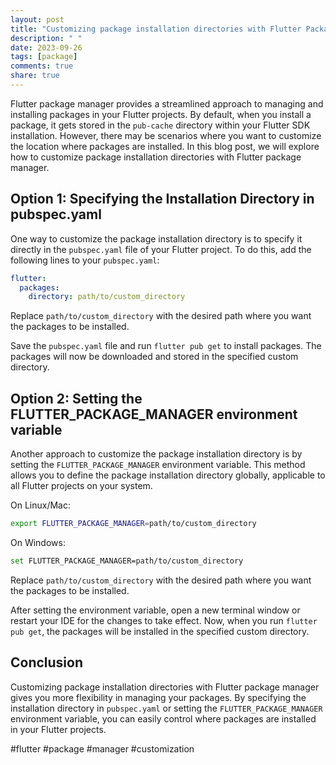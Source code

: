 ```yaml
---
layout: post
title: "Customizing package installation directories with Flutter Package Manager"
description: " "
date: 2023-09-26
tags: [package]
comments: true
share: true
---
```


Flutter package manager provides a streamlined approach to managing and installing packages in your Flutter projects. By default, when you install a package, it gets stored in the `pub-cache` directory within your Flutter SDK installation. However, there may be scenarios where you want to customize the location where packages are installed. In this blog post, we will explore how to customize package installation directories with Flutter package manager.

## Option 1: Specifying the Installation Directory in pubspec.yaml

One way to customize the package installation directory is to specify it directly in the `pubspec.yaml` file of your Flutter project. To do this, add the following lines to your `pubspec.yaml`:

```yaml
flutter:
  packages:
    directory: path/to/custom_directory
```

Replace `path/to/custom_directory` with the desired path where you want the packages to be installed. 

Save the `pubspec.yaml` file and run `flutter pub get` to install packages. The packages will now be downloaded and stored in the specified custom directory.

## Option 2: Setting the FLUTTER_PACKAGE_MANAGER environment variable

Another approach to customize the package installation directory is by setting the `FLUTTER_PACKAGE_MANAGER` environment variable. This method allows you to define the package installation directory globally, applicable to all Flutter projects on your system.

On Linux/Mac:

```bash
export FLUTTER_PACKAGE_MANAGER=path/to/custom_directory
```

On Windows:

```bash
set FLUTTER_PACKAGE_MANAGER=path/to/custom_directory
```

Replace `path/to/custom_directory` with the desired path where you want the packages to be installed.

After setting the environment variable, open a new terminal window or restart your IDE for the changes to take effect. Now, when you run `flutter pub get`, the packages will be installed in the specified custom directory.

## Conclusion

Customizing package installation directories with Flutter package manager gives you more flexibility in managing your packages. By specifying the installation directory in `pubspec.yaml` or setting the `FLUTTER_PACKAGE_MANAGER` environment variable, you can easily control where packages are installed in your Flutter projects.

#flutter #package #manager #customization